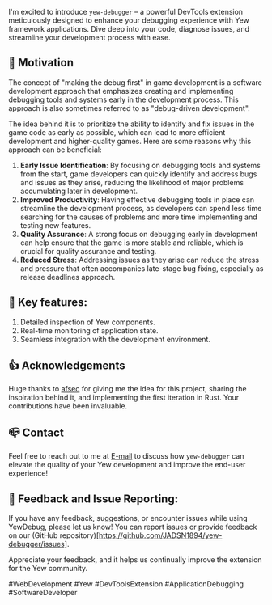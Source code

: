 I'm excited to introduce `yew-debugger` – a powerful DevTools extension meticulously designed to enhance your debugging experience with Yew framework applications. Dive deep into your code, diagnose issues, and streamline your development process with ease.

## 💪 Motivation

The concept of "making the debug first" in game development is a software development approach that emphasizes creating and implementing debugging tools and systems early in the development process. This approach is also sometimes referred to as "debug-driven development".

The idea behind it is to prioritize the ability to identify and fix issues in the game code as early as possible, which can lead to more efficient development and higher-quality games. Here are some reasons why this approach can be beneficial:

1. **Early Issue Identification**: By focusing on debugging tools and systems from the start, game developers can quickly identify and address bugs and issues as they arise, reducing the likelihood of major problems accumulating later in development.
1. **Improved Productivity**: Having effective debugging tools in place can streamline the development process, as developers can spend less time searching for the causes of problems and more time implementing and testing new features.
1. **Quality Assurance**: A strong focus on debugging early in development can help ensure that the game is more stable and reliable, which is crucial for quality assurance and testing.
1. **Reduced Stress**: Addressing issues as they arise can reduce the stress and pressure that often accompanies late-stage bug fixing, especially as release deadlines approach.

## 🔧 Key features:

1. Detailed inspection of Yew components.
1. Real-time monitoring of application state.
1. Seamless integration with the development environment.

## 👍 Acknowledgements

Huge thanks to [afsec](https://github.com/afsec#afsec) for giving me the idea for this project, sharing the inspiration behind it, and implementing the first iteration in Rust. Your contributions have been invaluable.

## 📪 Contact

Feel free to reach out to me at [E-mail](9gdcij581@mozmail.com) to discuss how `yew-debugger` can elevate the quality of your Yew development and improve the end-user experience!

## 📢 Feedback and Issue Reporting:
If you have any feedback, suggestions, or encounter issues while using YewDebug, please let us know! You can report issues or provide feedback on our (GitHub repository)[https://github.com/JADSN1894/yew-debugger/issues].

Appreciate your feedback, and it helps us continually improve the extension for the Yew community.

#WebDevelopment #Yew #DevToolsExtension #ApplicationDebugging #SoftwareDeveloper
